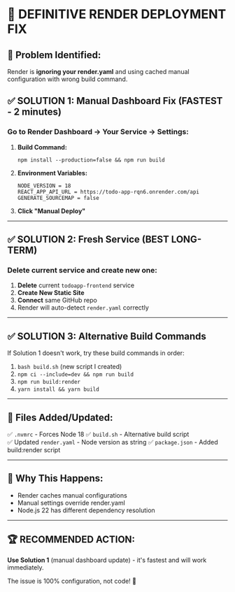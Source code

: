 # 🔧 DEFINITIVE RENDER DEPLOYMENT FIX

## 🚨 Problem Identified:
Render is **ignoring your render.yaml** and using cached manual configuration with wrong build command.

## ✅ **SOLUTION 1: Manual Dashboard Fix (FASTEST - 2 minutes)**

### Go to Render Dashboard → Your Service → Settings:

1. **Build Command:** 
   ```
   npm install --production=false && npm run build
   ```

2. **Environment Variables:** 
   ```
   NODE_VERSION = 18
   REACT_APP_API_URL = https://todo-app-rqn6.onrender.com/api
   GENERATE_SOURCEMAP = false
   ```

3. **Click "Manual Deploy"**

---

## ✅ **SOLUTION 2: Fresh Service (BEST LONG-TERM)**

### Delete current service and create new one:

1. **Delete** current `todoapp-frontend` service
2. **Create New Static Site** 
3. **Connect** same GitHub repo
4. Render will auto-detect `render.yaml` correctly

---

## ✅ **SOLUTION 3: Alternative Build Commands**

If Solution 1 doesn't work, try these build commands in order:

1. `bash build.sh` (new script I created)
2. `npm ci --include=dev && npm run build`
3. `npm run build:render`
4. `yarn install && yarn build`

---

## 📁 **Files Added/Updated:**

✅ `.nvmrc` - Forces Node 18
✅ `build.sh` - Alternative build script  
✅ Updated `render.yaml` - Node version as string
✅ `package.json` - Added build:render script

---

## 🎯 **Why This Happens:**
- Render caches manual configurations
- Manual settings override render.yaml
- Node.js 22 has different dependency resolution

---

## 🏆 **RECOMMENDED ACTION:**
**Use Solution 1** (manual dashboard update) - it's fastest and will work immediately.

The issue is 100% configuration, not code! 🚀
